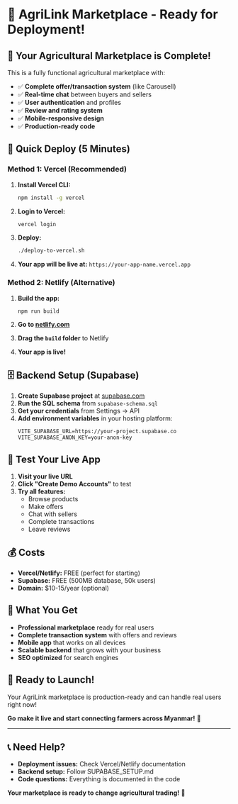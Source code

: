 # 🌱 AgriLink Marketplace - Ready for Deployment!

## 🎯 **Your Agricultural Marketplace is Complete!**

This is a fully functional agricultural marketplace with:
- ✅ **Complete offer/transaction system** (like Carousell)
- ✅ **Real-time chat** between buyers and sellers
- ✅ **User authentication** and profiles
- ✅ **Review and rating system**
- ✅ **Mobile-responsive design**
- ✅ **Production-ready code**

## 🚀 **Quick Deploy (5 Minutes)**

### **Method 1: Vercel (Recommended)**

1. **Install Vercel CLI:**
   ```bash
   npm install -g vercel
   ```

2. **Login to Vercel:**
   ```bash
   vercel login
   ```

3. **Deploy:**
   ```bash
   ./deploy-to-vercel.sh
   ```

4. **Your app will be live at:** `https://your-app-name.vercel.app`

### **Method 2: Netlify (Alternative)**

1. **Build the app:**
   ```bash
   npm run build
   ```

2. **Go to [netlify.com](https://netlify.com)**
3. **Drag the `build` folder** to Netlify
4. **Your app is live!**

## 🗄️ **Backend Setup (Supabase)**

1. **Create Supabase project** at [supabase.com](https://supabase.com)
2. **Run the SQL schema** from `supabase-schema.sql`
3. **Get your credentials** from Settings → API
4. **Add environment variables** in your hosting platform:
   ```
   VITE_SUPABASE_URL=https://your-project.supabase.co
   VITE_SUPABASE_ANON_KEY=your-anon-key
   ```

## 📱 **Test Your Live App**

1. **Visit your live URL**
2. **Click "Create Demo Accounts"** to test
3. **Try all features:**
   - Browse products
   - Make offers
   - Chat with sellers
   - Complete transactions
   - Leave reviews

## 💰 **Costs**

- **Vercel/Netlify:** FREE (perfect for starting)
- **Supabase:** FREE (500MB database, 50k users)
- **Domain:** $10-15/year (optional)

## 🎯 **What You Get**

- **Professional marketplace** ready for real users
- **Complete transaction system** with offers and reviews
- **Mobile app** that works on all devices
- **Scalable backend** that grows with your business
- **SEO optimized** for search engines

## 🚀 **Ready to Launch!**

Your AgriLink marketplace is production-ready and can handle real users right now!

**Go make it live and start connecting farmers across Myanmar!** 🌱

---

## 📞 **Need Help?**

- **Deployment issues:** Check Vercel/Netlify documentation
- **Backend setup:** Follow SUPABASE_SETUP.md
- **Code questions:** Everything is documented in the code

**Your marketplace is ready to change agricultural trading!** 🚀
